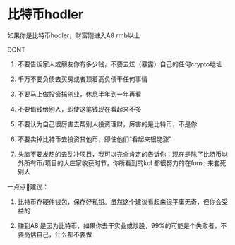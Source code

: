 # 比特币hodler

如果你是比特币hodler，财富刚进入A8 rmb以上

DONT

1. 不要告诉家人或朋友你有多少钱，不要去炫（暴露）自己的任何crypto地址

2. 千万不要负债去买房或者顶着高负债干任何事情

3. 不要马上做投资搞创业，休息半年到一年再看

4. 不要借钱给别人，即使这笔钱现在看起来不多

5. 不要认为自己很厉害去帮别人投资理财，厉害的是比特币，不是你

6. 不要卖掉比特币去投资其他币，即使他们“看起来很能涨”

7. 头脑不要发热的去乱冲项目，我可以完全肯定的告诉你：现在是除了比特币以外所有币/项目的大庄家收获时节，你所看到的kol 都很努力的在fomo 来套死别人

一点点🤏建议：

1. 比特币存硬件钱包，保存好私钥。虽然这个建议看起来很平庸无奇，但你会受益的

2. 赚到A8 是因为比特币，如果你去干实业或炒股，99%的可能是个失败者，不要高估自己，什么都不要做




